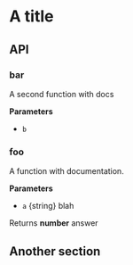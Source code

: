 # A title

## API

### bar

A second function with docs

**Parameters**

-   `b`  

### foo

A function with documentation.

**Parameters**

-   `a`  {string} blah

Returns **number** answer

## Another section
